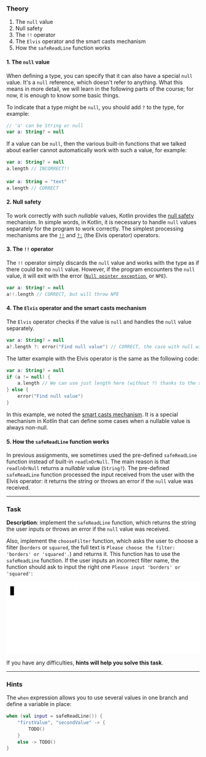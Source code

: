 ### Theory

1. The `null` value
2. Null safety
3. The `!!` operator
4. The `Elvis` operator and the smart casts mechanism
5. How the `safeReadLine` function works

#### 1. The `null` value

When defining a type, you can specify that it can also have a special `null` value. 
It's a `null` reference, which doesn't refer to anything.
What this means in more detail, we will learn in the following parts of the course; 
for now, it is enough to know some basic things.

To indicate that a type might be `null`, you should add `?` to the type, for example:
```kotlin
// 'a' can be String or null
var a: String? = null
```

If a value can be `null`, then the various built-in functions that we talked about earlier 
cannot automatically work with such a value, for example:
```kotlin
var a: String? = null
a.length // INCORRECT!!

var a: String = "text"
a.length // CORRECT
```

#### 2. Null safety

To work correctly with such _nullable_ values, Kotlin provides the [null safety](https://kotlinlang.org/docs/null-safety.html) mechanism.
In simple words, in Kotlin, it is necessary to handle `null` values separately for the program to work correctly.
The simplest processing mechanisms are the [`!!`](https://kotlinlang.org/docs/null-safety.html#the-operator) and [`?:`](https://kotlinlang.org/docs/null-safety.html#elvis-operator) (the Elvis operator) operators.

#### 3. The `!!` operator

The `!!` operator simply discards the `null` value and works with the type as if there 
could be no `null` value. However, if the program encounters the `null` value, 
it will exit with the error ([`Null pointer exception`](https://kotlinlang.org/docs/null-safety.html#nullable-types-and-non-null-types), or `NPE`).
```kotlin
var a: String? = null
a!!.length // CORRECT, but will throw NPE
```

#### 4. The `Elvis` operator and the smart casts mechanism

The `Elvis` operator checks if the value is `null` and handles the `null` value separately.
```kotlin
var a: String? = null
a?.length ?: error("Find null value") // CORRECT, the case with null will be handled separately
```

The latter example with the Elvis operator is the same as the following code:
```kotlin
var a: String? = null
if (a != null) {
    a.length // We can use just length here (without ?) thanks to the smart casts mechanism
} else {
    error("Find null value")
}
```

In this example, we noted the [smart casts mechanism](https://kotlinlang.org/docs/typecasts.html#smart-casts).
It is a special mechanism in Kotlin that can define some cases when a nullable value is always non-null.

#### 5. How the `safeReadLine` function works

In previous assignments, we sometimes used the pre-defined `safeReadLine` function instead of built-in `readlnOrNull`. 
The main reason is that `readlnOrNull` returns a _nullable_ value (`String?`). 
The pre-defined `safeReadLine` function processed the input received from the user with the Elvis operator:
it returns the string or throws an error if the `null` value was received.
___

### Task

**Description**: implement the `safeReadLine` function, which returns the string the user inputs or throws an error 
if the `null` value was received.

Also, implement the `chooseFilter` function, which asks the user to choose a filter (`borders` or `squared`, the full text is `Please choose the filter: 'borders' or 'squared'.`) and returns it.
This function has to use the `safeReadLine` function. 
If the user inputs an incorrect filter name, the function should ask to input the right one `Please input 'borders' or 'squared'`:

![`chooseFilter` function work](../../../utils/src/main/resources/images/part1/almost.done/choose_filter.gif "`chooseFilter` function work")

If you have any difficulties, **hints will help you solve this task**.

----

### Hints

<div class="hint" title="An efficient way to use `when`">

The <code>when</code> expression allows you to use several values in one branch and define a variable in place:

```kotlin
when (val input = safeReadLine()) {
    "firstValue", "secondValue" -> {
        TODO()
    }
    else -> TODO()
}
```
</div>
